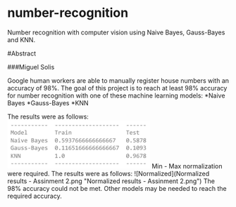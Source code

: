 # number-recognition
Number recognition with computer vision using Naive Bayes, Gauss-Bayes and KNN.


#Abstract

###Miguel Solis

Google human workers are able to manually register house numbers with an accuracy of 98%. The goal of this project is to reach at least 98% accuracy for number recognition with one of these machine learning models:
*Naive Bayes
*Gauss-Bayes
*KNN

The results were as follows:
![Not normalized](https://github.com/homosapienssapiens/number-recognition/blob/main/Not%20normalized%20results%20-%20Assinment%202.png "Not normalized results - Assinment 2.png")
Min - Max normalization were required. The results were as follows:
![Normalized](Normalized results - Assinment 2.png "Normalized results - Assinment 2.png")
The 98% accuracy could not be met. Other models may be needed to reach the required accuracy. 

